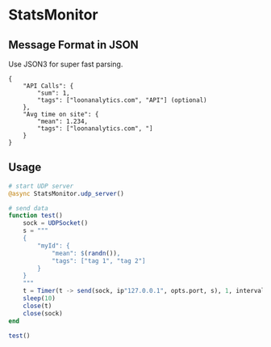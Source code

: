 # StatsMonitor

## Message Format in JSON

Use JSON3 for super fast parsing.

```
{
    "API Calls": {
        "sum": 1,
        "tags": ["loonanalytics.com", "API"] (optional)
    },
    "Avg time on site": {
        "mean": 1.234,
        "tags": ["loonanalytics.com", "]
    }
}
```

## Usage

```julia
# start UDP server
@async StatsMonitor.udp_server()

# send data
function test()
    sock = UDPSocket()
    s = """
    {
        "myId": {
            "mean": $(randn()),
            "tags": ["tag 1", "tag 2"]
        }
    }
    """
    t = Timer(t -> send(sock, ip"127.0.0.1", opts.port, s), 1, interval=1/100)
    sleep(10)
    close(t)
    close(sock)
end

test()
```